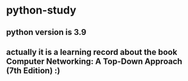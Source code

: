 # python-study
## python version is 3.9

## actually it is a learning record about the book Computer Networking: A Top-Down Approach (7th Edition) :)

